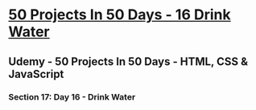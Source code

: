 # [50 Projects In 50 Days - 16 Drink Water](https://arpadgbondor.github.io/50_Projects_In_50_Days-16_Drink_Water/)

## Udemy - 50 Projects In 50 Days - HTML, CSS & JavaScript
### Section 17: Day 16 - Drink Water
